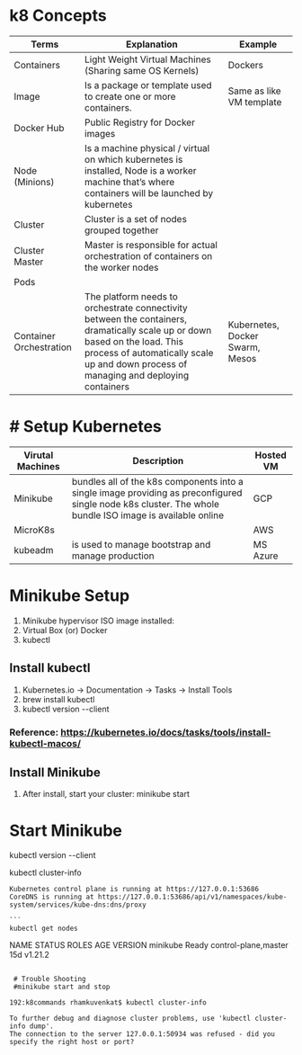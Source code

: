 # k8 Concepts
| Terms | Explanation | Example |
|-------|-------------|---------|
| Containers | Light Weight Virtual Machines (Sharing same OS Kernels) | Dockers |
| Image | Is a package or template used to create one or more containers. | Same as like VM template |
| Docker Hub | Public Registry for Docker images  | |
| Node (Minions) | Is a machine physical / virtual on which kubernetes is installed, Node is a worker machine that’s where containers will be launched by kubernetes | |
| Cluster | Cluster is a set of nodes grouped together | |
| Cluster Master | Master is responsible for actual orchestration of containers on the worker nodes | |
| Pods | | |
| Container Orchestration | The platform needs to orchestrate connectivity between the containers, dramatically scale up or down based on the load. This process of  automatically scale up and down process of managing and deploying containers | Kubernetes, Docker Swarm, Mesos |

# # Setup Kubernetes
| Virutal Machines | Description | Hosted VM |
|------------------|-------------|-----------|
| Minikube | bundles all of the k8s components into a single image providing as preconfigured single node k8s cluster. The whole bundle ISO image is available online |  GCP | 
| MicroK8s |  |  AWS |
| kubeadm  | is used to manage bootstrap and manage production  | MS Azure |

# Minikube Setup
1. Minikube hypervisor ISO image installed: 
2. Virtual Box (or) Docker
3. kubectl


## Install kubectl
1. Kubernetes.io -> Documentation -> Tasks -> Install Tools
2. brew install kubectl 
3. kubectl version --client

### Reference: https://kubernetes.io/docs/tasks/tools/install-kubectl-macos/


## Install Minikube
1. After install, start your cluster: minikube start

# Start Minikube
kubectl version --client

kubectl cluster-info

````
Kubernetes control plane is running at https://127.0.0.1:53686
CoreDNS is running at https://127.0.0.1:53686/api/v1/namespaces/kube-system/services/kube-dns:dns/proxy

```
kubectl get nodes

````
NAME       STATUS   ROLES                  AGE   VERSION
minikube   Ready    control-plane,master   15d   v1.21.2
```

 # Trouble Shooting 
 #minikube start and stop

192:k8commands rhamkuvenkat$ kubectl cluster-info

To further debug and diagnose cluster problems, use 'kubectl cluster-info dump'.
The connection to the server 127.0.0.1:50934 was refused - did you specify the right host or port?

